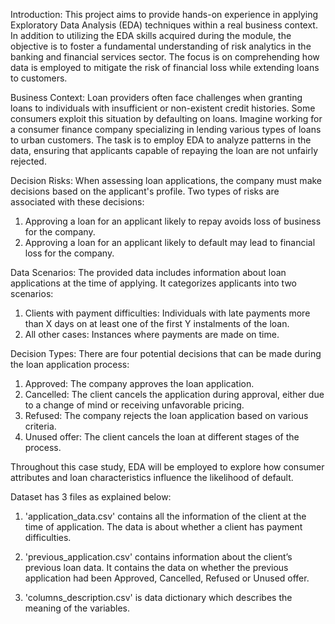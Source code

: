 Introduction:
This project aims to provide hands-on experience in applying Exploratory Data Analysis (EDA) techniques within a real business context. In addition to utilizing the EDA skills acquired during the module, the objective is to foster a fundamental understanding of risk analytics in the banking and financial services sector. The focus is on comprehending how data is employed to mitigate the risk of financial loss while extending loans to customers.

Business Context:
Loan providers often face challenges when granting loans to individuals with insufficient or non-existent credit histories. Some consumers exploit this situation by defaulting on loans. Imagine working for a consumer finance company specializing in lending various types of loans to urban customers. The task is to employ EDA to analyze patterns in the data, ensuring that applicants capable of repaying the loan are not unfairly rejected.

Decision Risks:
When assessing loan applications, the company must make decisions based on the applicant's profile. Two types of risks are associated with these decisions:
1. Approving a loan for an applicant likely to repay avoids loss of business for the company.
2. Approving a loan for an applicant likely to default may lead to financial loss for the company.

Data Scenarios:
The provided data includes information about loan applications at the time of applying. It categorizes applicants into two scenarios:
1. Clients with payment difficulties: Individuals with late payments more than X days on at least one of the first Y instalments of the loan.
2. All other cases: Instances where payments are made on time.

Decision Types:
There are four potential decisions that can be made during the loan application process:
1. Approved: The company approves the loan application.
2. Cancelled: The client cancels the application during approval, either due to a change of mind or receiving unfavorable pricing.
3. Refused: The company rejects the loan application based on various criteria.
4. Unused offer: The client cancels the loan at different stages of the process.

Throughout this case study, EDA will be employed to explore how consumer attributes and loan characteristics influence the likelihood of default.

Dataset has 3 files as explained below: 
 
1. 'application_data.csv'  contains all the information of the client at the time of application.
The data is about whether a client has payment difficulties.
 
2. 'previous_application.csv' contains information about the client’s previous loan data. It contains the data on whether the previous application had been Approved, Cancelled, Refused or Unused offer.
 
3. 'columns_description.csv' is data dictionary which describes the meaning of the variables.
